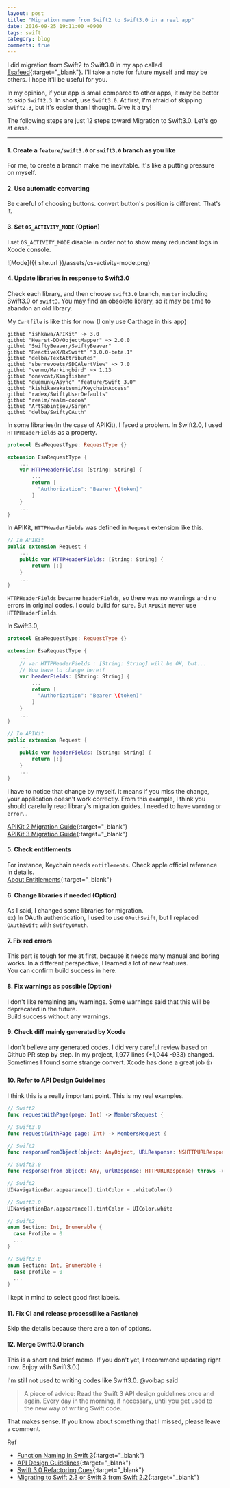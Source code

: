 ```yaml
---
layout: post
title: "Migration memo from Swift2 to Swift3.0 in a real app"
date: 2016-09-25 19:11:00 +0900
tags: swift
category: blog
comments: true
---
```


I did migration from Swift2 to Swift3.0 in my app called [Esafeed](https://itunes.apple.com/us/app/esafeed-for-esa.io/id1111901482?mt=8){:target="_blank"}. I'll take a note for future myself and may be others. I hope it'll be useful for you.

In my opinion, if your app is small compared to other apps, it may be better to skip `Swift2.3`. In short, use `Swift3.0`.
At first, I'm afraid of skipping `Swift2.3`, but it's easier than I thought. Give it a try!

The following steps are just 12 steps toward Migration to Swift3.0. Let's go at ease.

---

#### 1. Create a `feature/swift3.0` or `swift3.0` branch as you like

For me, to create a branch make me inevitable. It's like a putting pressure on myself.

#### 2. Use automatic converting

Be careful of choosing buttons. convert button's position is different. That's it.

#### 3. Set `OS_ACTIVITY_MODE` (Option)

I set `OS_ACTIVITY_MODE` disable in order not to show many redundant logs in Xcode console.

![Mode]({{ site.url }}/assets/os-activity-mode.png)

#### 4. Update libraries in response to Swift3.0

Check each library, and then choose `swift3.0` branch, `master` including Swift3.0 or `swift3`.
You may find an obsolete library, so it may be time to abandon an old library.

My `Cartfile` is like this for now (I only use Carthage in this app)  

```
github "ishkawa/APIKit" ~> 3.0
github "Hearst-DD/ObjectMapper" ~> 2.0.0
github "SwiftyBeaver/SwiftyBeaver"
github "ReactiveX/RxSwift" "3.0.0-beta.1"
github "delba/TextAttributes"
github "sberrevoets/SDCAlertView" ~> 7.0
github "venmo/Markingbird" ~> 1.13
github "onevcat/Kingfisher"
github "duemunk/Async" "feature/Swift_3.0"
github "kishikawakatsumi/KeychainAccess"
github "radex/SwiftyUserDefaults"
github "realm/realm-cocoa"
github "ArtSabintsev/Siren"
github "delba/SwiftyOAuth"
```

In some libraries(In the case of APIKit), I faced a problem. In Swift2.0, I used `HTTPHeaderFields` as a property.   

```swift
protocol EsaRequestType: RequestType {}

extension EsaRequestType {
    ...
    var HTTPHeaderFields: [String: String] {
        ...
        return [
          "Authorization": "Bearer \(token)"
        ]
    }
    ...
}
```

In APIKit, `HTTPHeaderFields` was defined in `Request` extension like this.

```swift
// In APIKit
public extension Request {
    ...
    public var HTTPHeaderFields: [String: String] {
        return [:]
    }
    ...
}
```

`HTTPHeaderFields` became `headerFields`, so there was no warnings and no errors in original codes. I could build for sure. But `APIKit` never use `HTTPHeaderFields`.

In Swift3.0,

```swift
protocol EsaRequestType: RequestType {}

extension EsaRequestType {
    ...
    // var HTTPHeaderFields : [String: String] will be OK, but...
    // You have to change here!!
    var headerFields: [String: String] {
        ...
        return [
          "Authorization": "Bearer \(token)"
        ]
    }
    ...
}
```

```swift
// In APIKit
public extension Request {
    ...
    public var headerFields: [String: String] {
        return [:]
    }
    ...
}
```

I have to notice that change by myself. It means if you miss the change, your application doesn't work correctly. From this example, I think you should carefully read library's migration guides. I needed to have `warning` or `error`...

[APIKit 2 Migration Guide](https://github.com/ishkawa/APIKit/blob/master/Documentation/APIKit2MigrationGuide.md){:target="_blank"}  
[APIKit 3 Migration Guide](https://github.com/ishkawa/APIKit/blob/master/Documentation/APIKit3MigrationGuide.md){:target="_blank"}

#### 5. Check entitlements

For instance, Keychain needs `entitlements`. Check apple official reference in details.  
[About Entitlements](https://developer.apple.com/library/content/documentation/Miscellaneous/Reference/EntitlementKeyReference/Chapters/AboutEntitlements.html){:target="_blank"}

#### 6. Change libraries if needed (Option)

As I said, I changed some libraries for migration.  
ex) In OAuth authentication, I used to use `OAuthSwift`, but I replaced `OAuthSwift` with `SwiftyOAuth`.

#### 7. Fix red errors

This part is tough for me at first, because it needs many manual and boring works. In a different perspective, I learned a lot of new features.  
You can confirm build success in here.

#### 8. Fix warnings as possible (Option)

I don't like remaining any warnings. Some warnings said that this will be deprecated in the future.  
Build success without any warnings.

#### 9. Check diff mainly generated by Xcode

I don't believe any generated codes. I did very careful review based on Github PR step by step. In my project, 1,977 lines (+1,044 -933) changed. Sometimes I found some strange convert. Xcode has done a great job :+1:

#### 10. Refer to API Design Guidelines

I think this is a really important point. This is my real examples.

```swift
// Swift2
func requestWithPage(page: Int) -> MembersRequest {

// Swift3.0
func request(withPage page: Int) -> MembersRequest {

// Swift2
func responseFromObject(object: AnyObject, URLResponse: NSHTTPURLResponse) -> Response? {

// Swift3.0
func response(from object: Any, urlResponse: HTTPURLResponse) throws -> Status {

// Swift2
UINavigationBar.appearance().tintColor = .whiteColor()

// Swift3.0
UINavigationBar.appearance().tintColor = UIColor.white

// Swift2
enum Section: Int, Enumerable {
  case Profile = 0
  ...
}

// Swift3.0
enum Section: Int, Enumerable {
  case profile = 0
  ...
}
```

I kept in mind to select good first labels.

#### 11. Fix CI and release process(like a Fastlane)

Skip the details because there are a ton of options.

#### 12. Merge Swift3.0 branch

This is a short and brief memo. If you don't yet, I recommend updating right now. Enjoy with Swift3.0:)

I'm still not used to writing codes like Swift3.0. @volbap said

> A piece of advice: Read the Swift 3 API design guidelines once and again. Every day in the morning, if necessary, until you get used to the new way of writing Swift code.

That makes sense. If you know about something that I missed, please leave a comment.

Ref  
- [Function Naming In Swift 3](http://inaka.net/blog/2016/09/16/function-naming-in-swift-3/){:target="_blank"}  
- [API Design Guidelines](https://swift.org/documentation/api-design-guidelines/){:target="_blank"}  
- [Swift 3.0 Refactoring Cues](https://www.natashatherobot.com/swift-3-0-refactoring-cues/){:target="_blank"}  
- [Migrating to Swift 2.3 or Swift 3 from Swift 2.2](https://swift.org/migration-guide/){:target="_blank"}  
